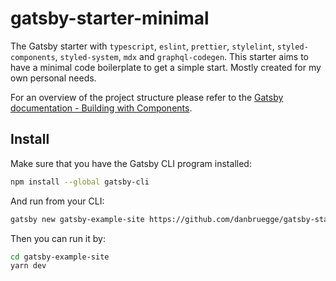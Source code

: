 # gatsby-starter-minimal
The Gatsby starter with `typescript`, `eslint`, `prettier`, `stylelint`,
`styled-components`, `styled-system`, `mdx` and `graphql-codegen`. This starter aims
to have a minimal code boilerplate to get a simple start. Mostly created for my
own personal needs.

For an overview of the project structure please refer to the [Gatsby
documentation - Building with
Components](https://www.gatsbyjs.org/docs/building-with-components/).

## Install

Make sure that you have the Gatsby CLI program installed:
```sh
npm install --global gatsby-cli
```

And run from your CLI:
```sh
gatsby new gatsby-example-site https://github.com/danbruegge/gatsby-starter-minimal/
```

Then you can run it by:
```sh
cd gatsby-example-site
yarn dev
```
